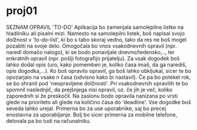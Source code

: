 # proj01

SEZNAM OPRAVIL 'TO-DO' 
Aplikacija bo zamenjala samolepilne listke na hladilniku ali pisalni mizi. Namesto na samolepilni listek, boš napisal
svojo dolžnost v 'to-do-list', ki bo s tabo skoraj vedno, tako da res ne boš mogel pozabiti na svoje delo. 
Omogočala bo vnos vsakodnevnih opravil (npr. naredi domačo nalogo), ki se bodo ponavljale dnevno/tedensko,.., ter 
enkratnih opravil (npr. pošlji fotografijo prijatelju). Za vsak dogodek boš lahko dodal opis (uro, kako pomemben je, koliko časa 
imaš, da ga narediš, opis dogodka,...). Ko boš opravilo opravil, ga boš lahko obkljukal, sicer te bo opozarjalo na vsake n časa
(odvisno kako bi nastavil). Če pa bo potekel rok, se bo shranil pod 'neopravljene dolžnosti'. Pri vsakodnevnih opravilih te 
bo spomnil naslednjič, da prejšnjega nisi opravil, oz. če jih je več, koliko zaporednih si že preskočil.
Na zaslonu bodo opravila nanizana po vrsti glede na prioriteto ali glede na količino časa do 'deadline'. Vse dogodke boš
seveda lahko urejal. 
Primerna bo za use uporabnike, saj bo precej enostavna za uporabljanje. Bolj bo sicer primerna za mobilne telefone, 
delovala pa bo tudi na računalniku.
